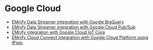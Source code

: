 # Google Cloud

- [EMnify Data Streamer integration with Google BigQuery](https://www.emnify.com/en/developer-hub/datastreamer-integration-google-bigquery)
- [EMnify Data Streamer integration with Google Cloud Pub/Sub](https://www.emnify.com/en/developer-hub/datastreamer-integration-into-google-cloud-pubsub)
- [EMnify integration with Google Cloud IoT Core](https://www.emnify.com/en/developer-hub/emnify-and-google-cloud-iot-core-integration)
- [EMnify Cloud Connect integration with Google Cloud Platform using IPsec](https://www.emnify.com/en/developer-hub/emnify-cloudconnect-integration-to-google-cloud-platform)